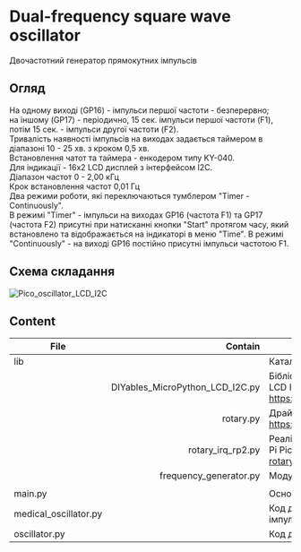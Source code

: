 # Dual-frequency square wave oscillator
Двочастотний генератор прямокутних імпульсів
## Огляд
На одному виході (GP16) - імпульси першої частоти - безперервно;  
на іншому (GP17) - періодично, 15 сек. імпульси першої частоти (F1), потім 15 сек. - імпульси другої частоти (F2).  
Тривалість наявності імпульсів на виходах задається таймером в діапазоні 10 - 25 хв. з кроком 0,5 хв.  
Встановлення чатот та таймера - енкодером типу KY-040.  
Для індикації - 16х2 LCD дисплей з інтерфейсом I2C.  
Діапазон частот 0 - 2,00 кГц  
Крок встановлення частот 0,01 Гц  
Два режими роботи, які переключаються тумблером "Timer - Continuously".  
В режимі "Timer" - імпульси на виходах GP16 (частота F1) та GP17 (частота F2) присутні при натисканні кнопки "Start" протягом часу, який встановлено та відображається на індикаторі в меню "Time".
В режимі "Сontinuously" -  на виході GP16 постійно присутні імпульси частотою F1.

## Схема складання  

![Pico_oscillator_LCD_I2C](https://github.com/user-attachments/assets/b15ad14b-3ca9-4761-a38d-35ed69329179)


## Content  

| File | Contain | Purpose |
| --- |  ---: |  --- |
| lib |  |Каталог, який містить необхідні модулі |
|  | DIYables_MicroPython_LCD_I2C.py | Бібліотека MicroPython для підтримки роботи індикатора LCD I2C. https://github.com/DIYables/DIYables_MicroPython_LCD_I2C  |
|  |rotary.py | Драйвер MicroPython для поворотного енкодера https://github.com/MikeTeachman/micropython-rotary  |
|  | rotary_irq_rp2.py | Реалізація енкодер-драйвера для платформи Raspberry Pi Pico https://github.com/MikeTeachman/micropython-rotary |
|  | frequency_generator.py | Модуль двочастотного генератора прямокутних імпульсів |
||  |  |
| main.py |  | Основний код |
| medical_oscillator.py |  | Код для двочастотного генератора прямокутних імпульсів, який працює за таймером |
| oscillator.py | | Код для неперервного генератора прямокутних імпульсів |


